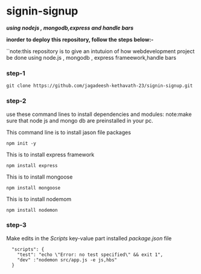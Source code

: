 # signin-signup
 _**using nodejs , mongodb,express and handle bars**_

**inorder to deploy this repository, follow the steps below:-**

``note:this repository is to give an intutuion of how webdevelopment project be done using node.js , mongodb , express frameework,handle bars

### step-1
 ```
git clone https://github.com/jagadeesh-kethavath-23/signin-signup.git
```

### step-2
use these command lines to install dependencies and modules:
note:make sure that node js and mongo db are preinstalled in your pc.

This command line is to install jason file packages
```
npm init -y
```

This is to install express framework
```
npm install express
```

This is to install mongoose
```
npm install mongoose
```

This is to install nodemom
```
npm install nodemon
```
### step-3
Make edits in the *Scripts* key-value part installed *package.json* file
```
  "scripts": {
    "test": "echo \"Error: no test specified\" && exit 1",
    "dev" :"nodemon src/app.js -e js,hbs"
  }
```
